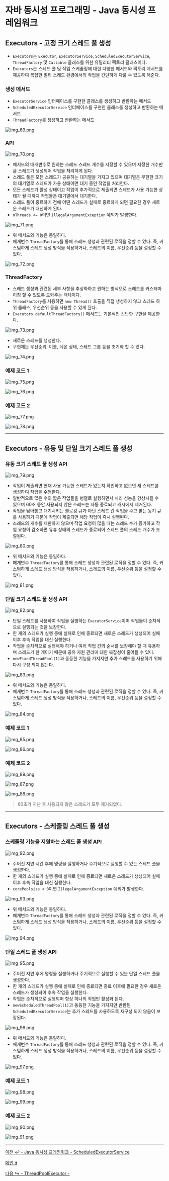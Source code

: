# 자바 동시성 프로그래밍 - Java 동시성 프레임워크

## Executors - 고정 크기 스레드 풀 생성

- `Executors`는 `Executor`, `ExecutorService`, `ScheduledExecutorService`, `ThreadFactory` 및 `Callable` 클래스를 위한 유틸리티 팩토리 클래스이다.
- `Executors`는 스레드 풀 및 작업 스케줄링에 대한 다양한 메서드와 팩토리 메서드를 제공하여 복잡한 멀티 스레드 환경에서의 작업을 간단하게 다룰 수 있도록 해준다.

### 생성 메서드

- `ExecutorService` 인터페이스를 구현한 클래스를 생성하고 반환하는 메서드
- `ScheduledExecutorService` 인터페이스를 구현한 클래스를 생성하고 반환하는 메서드
- `ThreadFactory`를 생성하고 반환하는 메서드

![img_69.png](image/img_69.png)

### API

![img_70.png](image/img_70.png)

- 메서드의 매개변수로 원하는 스레드 스레드 개수를 지정할 수 있으며 지정한 개수만큼 스레드가 생성되어 작업을 처리하게 된다.
- 스레드 풀은 모든 스레드가 공유하는 대기열을 가지고 있으며 대기열은 무한한 크기의 대기열로 스레드가 가용 상태이면 대기 중인 작업을 처리한다.
- 모든 스레드가 활성 상태이고 작업이 추가적으로 제출되면 스레드가 사용 가능한 상태가 될 때까지 작업들은 대기열에서 대기한다.
- 스레드 풀이 종료하기 전에 어떤 스레드가 실패로 종료하게 되면 필요한 경우 새로운 스레드가 대신하게 된다.
- `nThreads <= 0`이면 `IllegalArgumentException` 예외가 발생한다.

![img_71.png](image/img_71.png)

- 위 메서드와 기능은 동일하다.
- 매개변수 `ThreadFactory`를 통해 스레드 생성과 관련된 로직을 정할 수 있다. 즉, 커스텀하게 스레드 생성 방식을 적용하거나, 스레드의 이름,
    우선순위 등을 설정할 수 있다.

![img_72.png](image/img_72.png)

### ThreadFactory

- 스레드 생성과 관련된 세부 사항을 추상화하고 원하는 방식으로 스레드를 커스터마이징 할 수 있도록 도와주는 객체이다.
- `ThreadFactory`를 사용하면 `new Thread()` 호출을 직접 생성하지 않고 스레드 하위 클래스, 우선순위 등을 사용할 수 있게 된다.
- `Executors.defaultThreadFactory()` 메서드는 기본적인 간단한 구현을 제공한다.

![img_73.png](image/img_73.png)

- 새로운 스레드를 생성한다.
- 구현체는 우선순위, 이름, 데몬 상태, 스레드 그룹 등을 초기화 할 수 있다.

![img_74.png](image/img_74.png)

### 예제 코드 1

![img_75.png](image/img_75.png)

![img_76.png](image/img_76.png)

### 예제 코드 2

![img_77.png](image/img_77.png)

![img_78.png](image/img_78.png)

---

## Executors - 유동 및 단일 크기 스레드 풀 생성

### 유동 크기 스레드 풀 생성 API

![img_79.png](image/img_79.png)

- 작업이 제출되면 현재 사용 가능한 스레드가 있는지 확인하고 없으면 새 스레드를 생성하여 작업을 수행한다.
- 일반적으로 많은 수의 짧은 작업들을 병렬로 실행하면서 처리 성능을 향상시킬 수 있으며 60초 동안 사용되지 않은 스레드는 자동 종료되고 캐시에저 제거된다.
- 작업을 담아놓고 대기시키는 블로킹 큐가 아닌 스레드 간 작업을 주고 받는 동기 큐를 사용하기 때문에 작업이 제출되면 해당 작업이 즉시 실행된다.
- 스레드의 개수를 제한하지 않으며 작업 요청이 많을 때는 스레드 수가 증가하고 작업 요청이 감소하면 유휴 상태의 스레드가 종료되어 스레드 풀의 스레드 개수가 조절된다.

![img_80.png](image/img_80.png)

- 위 메서드와 기능은 동일하다.
- 매개변수 `ThreadFactory`를 통해 스레드 생성과 관련된 로직을 정할 수 있다. 즉, 커스텀하게 스레드 생성 방식을 적용하거나, 스레드의 이름,
  우선순위 등을 설정할 수 있다.

![img_81.png](image/img_81.png)

### 단일 크기 스레드 풀 생성 API

![img_82.png](image/img_82.png)

- 단일 스레드를 사용하여 작업을 실행하는 `ExecutorService`이며 작업들이 순차적으로 실행되는 것을 보장한다.
- 한 개의 스레드가 실행 중에 실패로 인해 종료되면 새로운 스레드가 생성되어 실패 이후 후속 작업을 대신 실행한다.
- 작업을 순차적으로 실행해야 하거나 여러 작업 간의 순서를 보장해야 할 때 유용하며 스레드가 한 개이기 때문에 공유 자원 관리에 대한 복잡성이 줄어들 수 있다.
- `newFixedThreadPool(1)`과 동등한 기능을 가지지만 추가 스레드를 사용하기 위해 다시 구성 되지 않는다.

![img_83.png](image/img_83.png)

- 위 메서드와 기능은 동일하다.
- 매개변수 `ThreadFactory`를 통해 스레드 생성과 관련된 로직을 정할 수 있다. 즉, 커스텀하게 스레드 생성 방식을 적용하거나, 스레드의 이름,
  우선순위 등을 설정할 수 있다.

![img_84.png](image/img_84.png)

### 예제 코드 1

![img_85.png](image/img_85.png)

![img_86.png](image/img_86.png)

### 예제 코드 2

![img_89.png](image/img_89.png)

![img_87.png](image/img_87.png)

![img_88.png](image/img_88.png)

> 60초가 지난 후 사용되지 않은 스레드가 모두 제거되었다.

---

## Executors - 스케줄링 스레드 풀 생성

### 스케줄링 기능을 지원하는 스레드 풀 생성 API

![img_92.png](image/img_92.png)

- 주어진 지연 시간 후에 명령을 실행하거나 주기적으로 실행할 수 있는 스레드 풀을 생성한다.
- 한 개의 스레드가 실행 중에 실패로 인해 종료되면 새로운 스레드가 생성되어 실패 이후 후속 작업을 대신 실행한다.
- `corePoolsize < 0`이면 `IllegalArgumentException` 예외가 발생한다.

![img_93.png](image/img_93.png)

- 위 메서드와 기능은 동일하다.
- 매개변수 `ThreadFactory`를 통해 스레드 생성과 관련된 로직을 정할 수 있다. 즉, 커스텀하게 스레드 생성 방식을 적용하거나, 스레드의 이름,
  우선순위 등을 설정할 수 있다.

![img_94.png](image/img_94.png)

### 단일 스레드 풀 생성 API

![img_95.png](image/img_95.png)

- 주어진 지연 후에 명령을 실행하거나 주기적으로 실행할 수 있는 단일 스레드 풀을 생성한다.
- 한 개의 스레드가 실행 중에 실패로 인해 종료되면 종료 이후에 필요한 경우 새로운 스레드가 생성되어 후속 작업을 실행한다.
- 작업은 순차적으로 실행되며 항상 하나의 작업만 활성화 된다.
- `newScheduledThreadPool(1)`과 동등한 기능을 가지지만 반환된 `ScheduledExecutorService`는 추가 스레드를 사용하도록 재구성 되지 않음이 보장된다.

![img_96.png](image/img_96.png)

- 위 메서드와 기능은 동일하다.
- 매개변수 `ThreadFactory`를 통해 스레드 생성과 관련된 로직을 정할 수 있다. 즉, 커스텀하게 스레드 생성 방식을 적용하거나, 스레드의 이름,
  우선순위 등을 설정할 수 있다.

![img_97.png](image/img_97.png)

### 예제 코드 1

![img_98.png](image/img_98.png)

![img_99.png](image/img_99.png)

### 예제 코드 2

![img_90.png](image/img_90.png)

![img_91.png](image/img_91.png)

---

[이전 ↩️ - Java 동시성 프레임워크 - ScheduledExecutorService]()

[메인 ⏫](https://github.com/genesis12345678/TIL/blob/main/Java/reactive/Main.md)

[다음 ↪️ - ThreadPoolExecutor - ]()